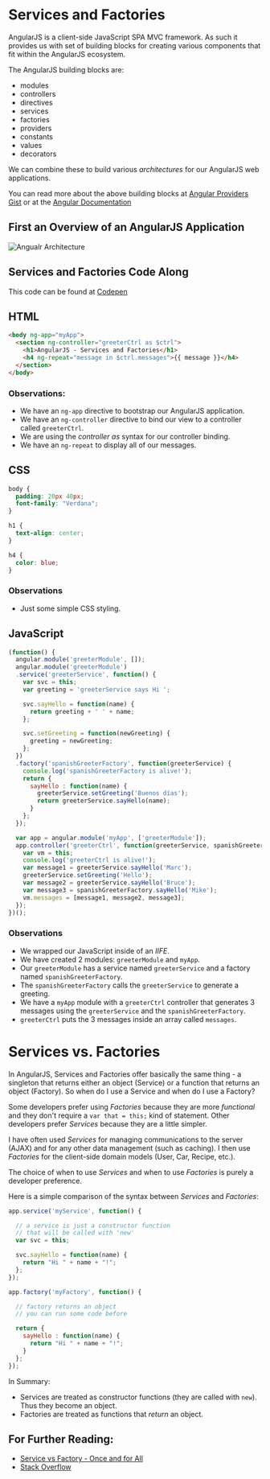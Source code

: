 # Services and Factories

AngularJS is a client-side JavaScript SPA MVC framework. As such it provides us with set of building blocks for creating various components that fit within the AngularJS ecosystem.

The AngularJS building blocks are:

* modules
* controllers
* directives
* services
* factories
* providers
* constants
* values
* decorators

We can combine these to build various _architectures_ for our AngularJS web applications.

You can read more about the above building blocks at [Angular Providers Gist](https://gist.github.com/demisx/9605099) or at the [Angular Documentation](https://docs.angularjs.org/api/ng/type/angular.Module)

## First an Overview of an AngularJS Application

![Angualr Architecture](https://raw.githubusercontent.com/ATL-WDI-Curriculum/angular-intro/master/images/angular-architecture-large.png)

## Services and Factories Code Along

This code can be found at [Codepen](http://codepen.io/drmikeh/pen/EaxgOe?editors=111)

## HTML

```html
<body ng-app="myApp">
  <section ng-controller="greeterCtrl as $ctrl">
    <h1>AngularJS - Services and Factories</h1>
    <h4 ng-repeat="message in $ctrl.messages">{{ message }}</h4>
  </section>
</body>
```

### Observations:

* We have an `ng-app` directive to bootstrap our AngularJS application.
* We have an `ng-controller` directive to bind our view to a controller called `greeterCtrl`.
* We are using the _controller as_ syntax for our controller binding.
* We have an `ng-repeat` to display all of our messages.

## CSS

```css
body {
  padding: 20px 40px;
  font-family: "Verdana";
}

h1 {
  text-align: center;
}

h4 {
  color: blue;
}
```

### Observations

* Just some simple CSS styling.

## JavaScript

```javascript
(function() {
  angular.module('greeterModule', []);
  angular.module('greeterModule')
  .service('greeterService', function() {
    var svc = this;
    var greeting = 'greeterService says Hi ';

    svc.sayHello = function(name) {
      return greeting + ' ' + name;
    };

    svc.setGreeting = function(newGreeting) {
      greeting = newGreeting;
    };
  })
  .factory('spanishGreeterFactory', function(greeterService) {
    console.log('spanishGreeterFactory is alive!');
    return {
      sayHello : function(name) {
        greeterService.setGreeting('Buenos días');
        return greeterService.sayHello(name);
      }
    };
  });

  var app = angular.module('myApp', ['greeterModule']);
  app.controller('greeterCtrl', function(greeterService, spanishGreeterFactory) {
    var vm = this;
    console.log('greeterCtrl is alive!');
    var message1 = greeterService.sayHello('Marc');
    greeterService.setGreeting('Hello');
    var message2 = greeterService.sayHello('Bruce');
    var message3 = spanishGreeterFactory.sayHello('Mike');
    vm.messages = [message1, message2, message3];
  });
})();
```

### Observations

* We wrapped our JavaScript inside of an _IIFE_.
* We have created 2 modules: `greeterModule` and `myApp`.
* Our `greeterModule` has a service named `greeterService` and a factory named `spanishGreeterFactory`.
* The `spanishGreeterFactory` calls the `greeterService` to generate a greeting.
* We have a `myApp` module with a `greeterCtrl` controller that generates 3 messages using the `greeterService` and the `spanishGreeterFactory`.
* `greeterCtrl` puts the 3 messages inside an array called `messages`.

# Services vs. Factories

In AngularJS, Services and Factories offer basically the same thing - a singleton that returns either an object (Service) or a function that returns an object (Factory). So when do I use a Service and when do I use a Factory?

Some developers prefer using _Factories_ because they are more _functional_ and they don't require a `var that = this;` kind of statement. Other developers prefer _Services_ because they are a little simpler.

I have often used _Services_ for managing communications to the server (AJAX) and for any other data management (such as caching). I then use _Factories_ for the client-side domain models (User, Car, Recipe, etc.).

The choice of when to use _Services_ and when to use _Factories_ is purely a developer preference.

Here is a simple comparison of the syntax between _Services_ and _Factories_:

```javascript
app.service('myService', function() {

  // a service is just a constructor function
  // that will be called with 'new'
  var svc = this;

  svc.sayHello = function(name) {
    return "Hi " + name + "!";
  };
});

app.factory('myFactory', function() {

  // factory returns an object
  // you can run some code before

  return {
    sayHello : function(name) {
      return "Hi " + name + "!";
    }
  };
});
```

In Summary:

* Services are treated as constructor functions (they are called with `new`). Thus they become an object.
* Factories are treated as functions that _return_ an object.


## For Further Reading:
* [Service vs Factory - Once and for All](http://blog.thoughtram.io//angular/2015/07/07/service-vs-factory-once-and-for-all.html)
* [Stack Overflow](http://stackoverflow.com/questions/13762228/confused-about-service-vs-factory)

